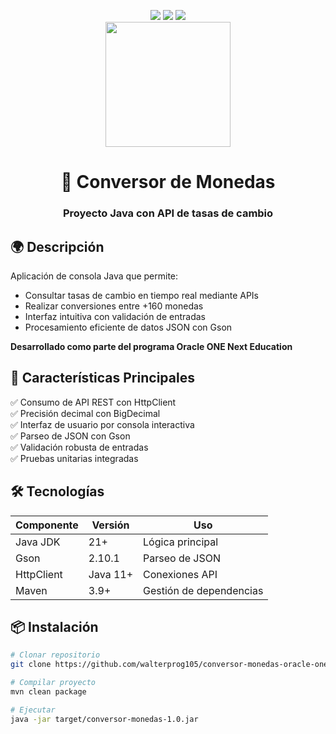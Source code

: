 <p align="center">
  <img src="https://img.shields.io/badge/Java-ED8B00?style=for-the-badge&logo=openjdk&logoColor=white"/>
  <img src="https://img.shields.io/badge/Gson-000000?style=for-the-badge&logo=google&logoColor=white"/>
  <img src="https://img.shields.io/badge/Oracle%20ONE-F80000?style=for-the-badge&logo=oracle&logoColor=white"/>
  <br>
  <img src="https://cdn-icons-png.flaticon.com/512/2103/2103633.png" width="200">
  <h1 align="center">💱 Conversor de Monedas</h1>
  <h3 align="center">Proyecto Java con API de tasas de cambio</h3>
</p>

## 🌍 Descripción
Aplicación de consola Java que permite:
- Consultar tasas de cambio en tiempo real mediante APIs
- Realizar conversiones entre +160 monedas
- Interfaz intuitiva con validación de entradas
- Procesamiento eficiente de datos JSON con Gson

**Desarrollado como parte del programa Oracle ONE Next Education**

## 🚀 Características Principales
✅ Consumo de API REST con HttpClient  
✅ Precisión decimal con BigDecimal  
✅ Interfaz de usuario por consola interactiva  
✅ Parseo de JSON con Gson  
✅ Validación robusta de entradas  
✅ Pruebas unitarias integradas

## 🛠️ Tecnologías
| Componente | Versión | Uso |
|------------|---------|-----|
| Java JDK | 21+ | Lógica principal |
| Gson | 2.10.1 | Parseo de JSON |
| HttpClient | Java 11+ | Conexiones API |
| Maven | 3.9+ | Gestión de dependencias |

## 📦 Instalación
```bash
# Clonar repositorio
git clone https://github.com/walterprog105/conversor-monedas-oracle-one

# Compilar proyecto
mvn clean package

# Ejecutar
java -jar target/conversor-monedas-1.0.jar